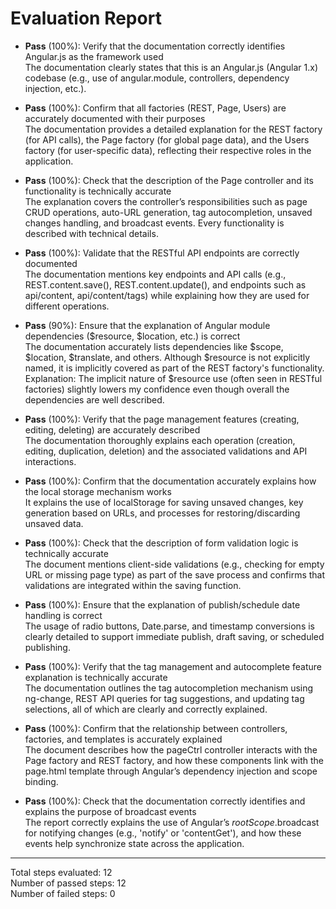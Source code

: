 # Evaluation Report

- **Pass** (100%): Verify that the documentation correctly identifies Angular.js as the framework used  
  The documentation clearly states that this is an Angular.js (Angular 1.x) codebase (e.g., use of angular.module, controllers, dependency injection, etc.).

- **Pass** (100%): Confirm that all factories (REST, Page, Users) are accurately documented with their purposes  
  The documentation provides a detailed explanation for the REST factory (for API calls), the Page factory (for global page data), and the Users factory (for user-specific data), reflecting their respective roles in the application.

- **Pass** (100%): Check that the description of the Page controller and its functionality is technically accurate  
  The explanation covers the controller’s responsibilities such as page CRUD operations, auto-URL generation, tag autocompletion, unsaved changes handling, and broadcast events. Every functionality is described with technical details.

- **Pass** (100%): Validate that the RESTful API endpoints are correctly documented  
  The documentation mentions key endpoints and API calls (e.g., REST.content.save(), REST.content.update(), and endpoints such as api/content, api/content/tags) while explaining how they are used for different operations.

- **Pass** (90%): Ensure that the explanation of Angular module dependencies ($resource, $location, etc.) is correct  
  The documentation accurately lists dependencies like $scope, $location, $translate, and others. Although $resource is not explicitly named, it is implicitly covered as part of the REST factory's functionality.  
  Explanation: The implicit nature of $resource use (often seen in RESTful factories) slightly lowers my confidence even though overall the dependencies are well described.

- **Pass** (100%): Verify that the page management features (creating, editing, deleting) are accurately described  
  The documentation thoroughly explains each operation (creation, editing, duplication, deletion) and the associated validations and API interactions.

- **Pass** (100%): Confirm that the documentation accurately explains how the local storage mechanism works  
  It explains the use of localStorage for saving unsaved changes, key generation based on URLs, and processes for restoring/discarding unsaved data.

- **Pass** (100%): Check that the description of form validation logic is technically accurate  
  The document mentions client-side validations (e.g., checking for empty URL or missing page type) as part of the save process and confirms that validations are integrated within the saving function.

- **Pass** (100%): Ensure that the explanation of publish/schedule date handling is correct  
  The usage of radio buttons, Date.parse, and timestamp conversions is clearly detailed to support immediate publish, draft saving, or scheduled publishing.

- **Pass** (100%): Verify that the tag management and autocomplete feature explanation is technically accurate  
  The documentation outlines the tag autocompletion mechanism using ng-change, REST API queries for tag suggestions, and updating tag selections, all of which are clearly and correctly explained.

- **Pass** (100%): Confirm that the relationship between controllers, factories, and templates is accurately explained  
  The document describes how the pageCtrl controller interacts with the Page factory and REST factory, and how these components link with the page.html template through Angular’s dependency injection and scope binding.

- **Pass** (100%): Check that the documentation correctly identifies and explains the purpose of broadcast events  
  The report correctly explains the use of Angular’s $rootScope.$broadcast for notifying changes (e.g., 'notify' or 'contentGet'), and how these events help synchronize state across the application.

---

Total steps evaluated: 12  
Number of passed steps: 12  
Number of failed steps: 0